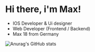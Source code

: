 # Hi there, i'm Max! 

- IOS Developer & Ui designer
- Web Developer (Frontend / Backend)
- Max 18 from Germany 

![Anurag's GitHub stats](https://github-readme-stats.vercel.app/api?username=ifsmax&show_icons=true&theme=radical)

